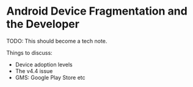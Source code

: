 # Android Device Fragmentation and the Developer

TODO: This should become a tech note.

Things to discuss:

 * Device adoption levels
 * The v4.4 issue
 * GMS: Google Play Store etc